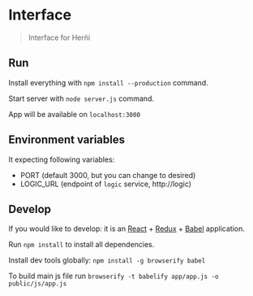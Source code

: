 # Interface

> Interface for Herñi

## Run

Install everything with `npm install --production` command.

Start server with `node server.js` command.

App will be available on `localhost:3000`

## Environment variables

It expecting following variables:
 - PORT (default 3000, but you can change to desired)
 - LOGIC_URL (endpoint of `logic` service, http://logic)

## Develop

If you would like to develop: it is an [React](https://github.com/facebook/react) + [Redux](https://github.com/rackt/redux) + [Babel](https://github.com/babel/babel) application.

Run `npm install` to install all dependencies.

Install dev tools globally: `npm install -g browserify babel`

To build main js file run `browserify -t babelify app/app.js -o public/js/app.js`
